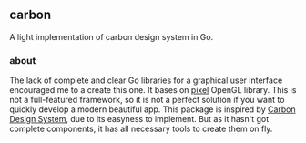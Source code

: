 ## carbon
A light implementation of carbon design system in Go.


### about
The lack of complete and clear Go libraries for a graphical user interface encouraged me to a create this one. It bases on [pixel](https://github.com/faiface/pixel) OpenGL library. This is not a full-featured framework, so it is not a perfect solution if you want to quickly develop a modern beautiful app. This package is inspired by [Carbon Design System](https://www.carbondesignsystem.com/), due to its easyness to implement. But as it hasn't got complete components, it has all necessary tools to create them on fly.
